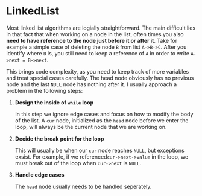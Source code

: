 # LinkedList

Most linked list algorithms are logially straightforward. The main difficult lies in that fact that when working on a node in the list, often times you also **need to have reference to the node just before it or after it**. Take for example a simple case of deleting the node `B` from list `A->B->C`. After you identify where `B` is, you still need to keep a reference of `A` in order to write `A->next = B->next`.



This brings code complexity, as you need to keep track of more variables and treat special cases carefully. The head node obviously has no previous node and the last `NULL` node has nothing after it. I usually approach a problem in the following steps:



1. **Design the inside of `while` loop**

   In this step we ignore edge cases and focus on how to modify the body of the list. A `cur` node, initialized as the `head` node before we enter the loop, will always be the current node that we are working on.

2. **Decide the break point for the loop**

   This will usually be when our `cur` node reaches `NULL`, but exceptions exsist. For example, if we referenced`cur->next->value` in the loop, we must break out of the loop when `cur->next` is `NULL`.

3. **Handle edge cases**

   The `head` node usually needs to be handled seperately.